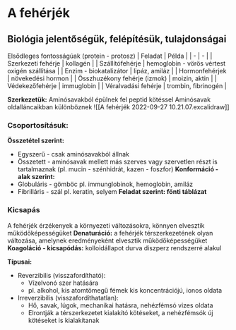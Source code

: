 # A fehérjék
## Biológia jelentőségük, felépítésük, tulajdonságai
Elsődleges fontosságúak (protein - protosz)
| Feladat | Példa |
| - | - |
| Szerkezeti fehérje | kollagén |
| Szállítófehérje | hemoglobin - vörös vértest oxigén szállítása |
| Enzim - biokatalizátor | lipáz, amiláz |
| Hormonfehérjek | növekedési hormon |
| Összhuzékony fehérje (izmok) | moizin, aktin |
| Védekezőfehérje | immuglobin |
| Véralvadási fehérje | trombin, fibrinogén |

**Szerkezetük:**
Aminósavakból épülnek fel peptid kötéssel
Aminósavak oldalláncaikban különböznek
![[A fehérjék 2022-09-27 10.21.07.excalidraw]]
### Csoportosításuk:
**Összetétel szerint:**
- Egyszerű - csak aminósavakból állnak
- Összetett - aminósavak mellett más szerves vagy szervetlen részt is tartalmaznak (pl. mucin - szénhidrát, kazen - foszfor)
**Konformáció - alak szerint:**
- Globuláris - gömböc pl. immunglobinok, hemoglobin, amiláz
- Fibrilláris - szál pl. keratin, selyem
**Feladat szerint: fönti táblázat**

### Kicsapás
A fehérjék érzékenyek a környezeti változásokra, könnyen elvesztik működőképességüket
**Denaturáció:** a fehérjék térszerkezetének olyan változása, amelynek eredményeként elvesztik működőképességüket
**Koagoláció - kicsapódás:** kolloidállapot durva diszperz rendszerré alakul

**Típusai:**
- Reverzibilis (visszafordítható):
	- Vízelvonó szer hatására
	- pl. alkohol, kis atomtömegű fémek kis koncentrációjú, ionos oldata
- Irreverzibilis (visszafordíthatatlan):
	- Hő, savak, lúgok, mechanikai hatásra, nehézfémsó vizes oldata
	- Elrontják a térszerkezetet kialakító kötéseket, a nehézfémsók új kötéseket is kialakítanak